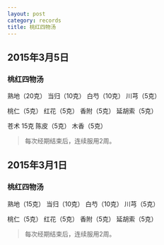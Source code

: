 ```yaml
---
layout: post
category: records
title: 桃红四物汤
---
```


## 2015年3月5日 ##

### 桃红四物汤 ###

熟地（20克） 当归（10克） 白芍（10克） 川芎（5克）

桃仁（5克） 红花（5克） 香附（5克） 延胡索（5克）

苍术 15克  陈皮（5克） 木香（5克）

> 每次经期结束后，连续服用2周。

## 2015年3月1日 ##

### 桃红四物汤 ###

熟地（15克） 当归（10克） 白芍（10克） 川芎（5克）

桃仁（5克） 红花（5克） 香附（5克） 延胡索（5克） 

> 每次经期结束后，连续服用2周。